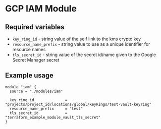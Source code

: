 # GCP IAM Module

## Required variables

* `key_ring_id` - string value of the self link to the kms crypto key
* `resource_name_prefix` - string value to use as a unique identifier for resource names
* `tls_secret_id` - string value of the secret id/name given to the Google Secret Manager secret

## Example usage

```hcl
module "iam" {
  source = "./modules/iam"

  key_ring_id              = "projects/project_id/locations/global/keyRings/test-vault-keyring"
  resource_name_prefix     = "test"
  tls_secret_id            = "terraform_example_module_vault_tls_secret"
}
```
